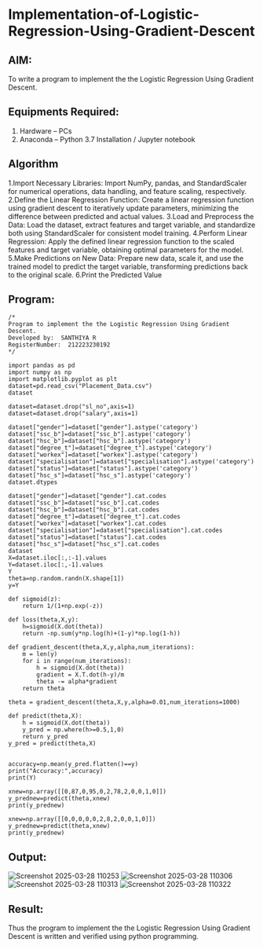 # Implementation-of-Logistic-Regression-Using-Gradient-Descent

## AIM:
To write a program to implement the the Logistic Regression Using Gradient Descent.

## Equipments Required:
1. Hardware – PCs
2. Anaconda – Python 3.7 Installation / Jupyter notebook

## Algorithm
1.Import Necessary Libraries: Import NumPy, pandas, and StandardScaler for numerical operations, data handling, and feature scaling, respectively.
2.Define the Linear Regression Function: Create a linear regression function using gradient descent to iteratively update parameters, minimizing the difference between predicted and actual values.
3.Load and Preprocess the Data: Load the dataset, extract features and target variable, and standardize both using StandardScaler for consistent model training.
4.Perform Linear Regression: Apply the defined linear regression function to the scaled features and target variable, obtaining optimal parameters for the model.
5.Make Predictions on New Data: Prepare new data, scale it, and use the trained model to predict the target variable, transforming predictions back to the original scale.
6.Print the Predicted Value
## Program:
```
/*
Program to implement the the Logistic Regression Using Gradient Descent.
Developed by:  SANTHIYA R
RegisterNumber:  212223230192
*/
```
```
import pandas as pd
import numpy as np
import matplotlib.pyplot as plt
dataset=pd.read_csv("Placement_Data.csv")
dataset

dataset=dataset.drop("sl_no",axis=1)
dataset=dataset.drop("salary",axis=1)

dataset["gender"]=dataset["gender"].astype('category')
dataset["ssc_b"]=dataset["ssc_b"].astype('category')
dataset["hsc_b"]=dataset["hsc_b"].astype('category')
dataset["degree_t"]=dataset["degree_t"].astype('category')
dataset["workex"]=dataset["workex"].astype('category')
dataset["specialisation"]=dataset["specialisation"].astype('category')
dataset["status"]=dataset["status"].astype('category')
dataset["hsc_s"]=dataset["hsc_s"].astype('category')
dataset.dtypes

dataset["gender"]=dataset["gender"].cat.codes
dataset["ssc_b"]=dataset["ssc_b"].cat.codes
dataset["hsc_b"]=dataset["hsc_b"].cat.codes
dataset["degree_t"]=dataset["degree_t"].cat.codes
dataset["workex"]=dataset["workex"].cat.codes
dataset["specialisation"]=dataset["specialisation"].cat.codes
dataset["status"]=dataset["status"].cat.codes
dataset["hsc_s"]=dataset["hsc_s"].cat.codes
dataset
X=dataset.iloc[:,:-1].values
Y=dataset.iloc[:,-1].values
Y
theta=np.random.randn(X.shape[1])
y=Y

def sigmoid(z):
    return 1/(1+np.exp(-z))

def loss(theta,X,y):
    h=sigmoid(X.dot(theta))
    return -np.sum(y*np.log(h)+(1-y)*np.log(1-h))

def gradient_descent(theta,X,y,alpha,num_iterations):
    m = len(y)
    for i in range(num_iterations):
        h = sigmoid(X.dot(theta))
        gradient = X.T.dot(h-y)/m
        theta -= alpha*gradient
    return theta

theta = gradient_descent(theta,X,y,alpha=0.01,num_iterations=1000)

def predict(theta,X):
    h = sigmoid(X.dot(theta))
    y_pred = np.where(h>=0.5,1,0)
    return y_pred
y_pred = predict(theta,X)


accuracy=np.mean(y_pred.flatten()==y)
print("Accuracy:",accuracy)
print(Y)

xnew=np.array([[0,87,0,95,0,2,78,2,0,0,1,0]])
y_prednew=predict(theta,xnew)
print(y_prednew)

xnew=np.array([[0,0,0,0,0,2,8,2,0,0,1,0]])
y_prednew=predict(theta,xnew)
print(y_prednew)
```
## Output:
![Screenshot 2025-03-28 110253](https://github.com/user-attachments/assets/675a117c-ca75-4a6f-8b4e-6983bbc02c8e)
![Screenshot 2025-03-28 110306](https://github.com/user-attachments/assets/d2e528b7-a2a8-46ed-8d7c-e9f1bbf37f70)
![Screenshot 2025-03-28 110313](https://github.com/user-attachments/assets/c4028323-b87f-42dd-9071-85b2be2c8c94)
![Screenshot 2025-03-28 110322](https://github.com/user-attachments/assets/3ec703b7-e1b0-49e3-8d30-b223fdf7758d)



## Result:
Thus the program to implement the the Logistic Regression Using Gradient Descent is written and verified using python programming.

